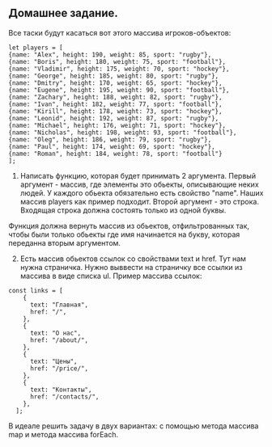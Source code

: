 ## Домашнее задание.
Все таски будут касаться вот этого массива игроков-объектов:

```
let players = [
{name: "Alex", height: 190, weight: 85, sport: "rugby"},
{name: "Boris", height: 180, weight: 75, sport: "football"},
{name: "Vladimir", height: 175, weight: 70, sport: "hockey"},
{name: "George", height: 185, weight: 80, sport: "rugby"},
{name: "Dmitry", height: 170, weight: 65, sport: "hockey"},
{name: "Eugene", height: 195, weight: 90, sport: "football"},
{name: "Zachary", height: 188, weight: 82, sport: "rugby"},
{name: "Ivan", height: 182, weight: 77, sport: "football"},
{name: "Kirill", height: 178, weight: 73, sport: "hockey"},
{name: "Leonid", height: 192, weight: 87, sport: "rugby"},
{name: "Michael", height: 176, weight: 71, sport: "hockey"},
{name: "Nicholas", height: 198, weight: 93, sport: "football"},
{name: "Oleg", height: 186, weight: 79, sport: "rugby"},
{name: "Paul", height: 174, weight: 69, sport: "hockey"},
{name: "Roman", height: 184, weight: 78, sport: "football"}
];
```

1. Написать функцию, которая будет принимать 2 аргумента. Первый аргумент - массив, где элементы это обьекты, описывающие
неких людей. У каждого обьекта обязательно есть свойство "name". Наших массив players как пример подходит. Второй аргумент - это строка. Входящая строка должна состоять только из одной буквы.

Функция должна вернуть массив из обьектов, отфильтрованных так, чтобы были только обьекты где имя начинается на букву, которая переданна вторым аргументом.

2. Есть массив обьектов ссылок со свойствами text и href. Тут нам нужна страничка. Нужно выввести на страничку все ссылки из массива в виде списка ul.  Пример массива ссылок:

```
const links = [
    {
      text: "Главная",
      href: "/",
    },
    {
      text: "О нас",
      href: "/about/",
    },
    {
      text: "Цены",
      href: "/price/",
    },
    {
      text: "Контакты",
      href: "/contacts/",
    },
  ];
```
В идеале решить задачу в двух вариантах: с помощью метода массива map и метода массива forEach.

